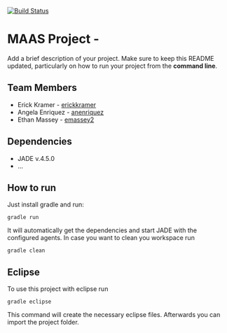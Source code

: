 [![Build Status](https://travis-ci.org/HBRS-MAAS/ws18-project-mas_maas.svg?branch=integration)](https://travis-ci.org/HBRS-MAAS/ws18-project-mas_maas)
# MAAS Project - <Team Name>

Add a brief description of your project. Make sure to keep this README updated, particularly on how to run your project from the **command line**.

## Team Members
* Erick Kramer - [erickkramer](https://github.com/erickkramer)
* Angela Enriquez - [anenriquez](https://github.com/anenriquez)
* Ethan Massey - [emassey2](https://github.com/emassey2)

## Dependencies
* JADE v.4.5.0
* ...

## How to run
Just install gradle and run:

    gradle run

It will automatically get the dependencies and start JADE with the configured agents.
In case you want to clean you workspace run

    gradle clean

## Eclipse
To use this project with eclipse run

    gradle eclipse

This command will create the necessary eclipse files.
Afterwards you can import the project folder.
